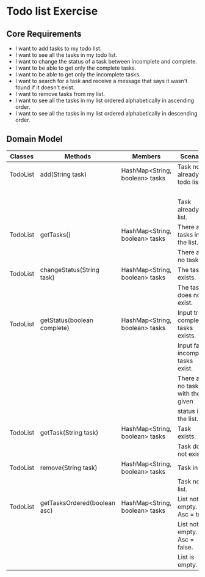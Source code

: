 # Todo list Exercise
## Core Requirements

- I want to add tasks to my todo list.
- I want to see all the tasks in my todo list.
- I want to change the status of a task between incomplete and complete.
- I want to be able to get only the complete tasks.
- I want to be able to get only the incomplete tasks.
- I want to search for a task and receive a message that says it wasn't found if it doesn't exist.
- I want to remove tasks from my list.
- I want to see all the tasks in my list ordered alphabetically in ascending order.
- I want to see all the tasks in my list ordered alphabetically in descending order.

## Domain Model

| Classes  | Methods                      | Members                        | Scenario                             | Outputs/Results                              |
|----------|------------------------------|--------------------------------|--------------------------------------|----------------------------------------------|
| TodoList | add(String task)             | HashMap<String, boolean> tasks | Task not already in todo list.       | New task added to tasks as incomplete.       |
|          |                              |                                |                                      | Return true.                                 |
|          |                              |                                | Task already in list.                | Return false.                                |
| TodoList | getTasks()                   | HashMap<String, boolean> tasks | There are tasks in the list.         | Output formatted string of tasks.            |     
|          |                              |                                | There are no tasks.                  | Output empty string.                         |
| TodoList | changeStatus(String task)    | HashMap<String, boolean> tasks | The task exists.                     | Status changed. Return true.                 |
|          |                              |                                | The task does not exist.             | Return false.                                |
| TodoList | getStatus(boolean complete)  | HashMap<String, boolean> tasks | Input true, complete tasks exists.   | Return String[] with complete tasks.         |
|          |                              |                                | Input false, incomplete tasks exist. | Return String[] with incomplete tasks.       |
|          |                              |                                | There are no tasks with the given    | Return empty String[].                       |
|          |                              |                                | status in the list.                  |                                              |
| TodoList | getTask(String task)         | HashMap<String, boolean> tasks | Task exists.                         | String "The task .. is complete/incomplete". |
|          |                              |                                | Task does not exist.                 | String "The task .. wasn't found".           |
| TodoList | remove(String task)          | HashMap<String, boolean> tasks | Task in list.                        | Remove given task. Return true.              |
|          |                              |                                | Task not in list.                    | Return false.                                |
| TodoList | getTasksOrdered(boolean asc) | HashMap<String, boolean> tasks | List not empty. Asc = true.          | Return list in ascending order.              |
|          |                              |                                | List not empty. Asc = false.         | Return list in descending order.             |
|          |                              |                                | List is empty.                       | Return empty list.                           |

